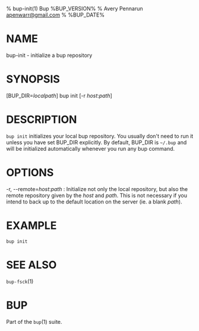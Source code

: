% bup-init(1) Bup %BUP_VERSION%
% Avery Pennarun <apenwarr@gmail.com>
% %BUP_DATE%

# NAME

bup-init - initialize a bup repository

# SYNOPSIS

[BUP_DIR=*localpath*] bup init [-r *host*:*path*]

# DESCRIPTION

`bup init` initializes your local bup repository.  You
usually don't need to run it unless you have set BUP_DIR
explicitly.  By default, BUP_DIR is `~/.bup` and will be
initialized automatically whenever you run any bup command.

# OPTIONS

-r, --remote=*host*:*path*
:   Initialize not only the local repository, but also the
    remote repository given by the *host* and *path*.  This is
    not necessary if you intend to back up to the default
    location on the server (ie. a blank *path*).


# EXAMPLE

    bup init
    

# SEE ALSO

`bup-fsck`(1)

# BUP

Part of the `bup`(1) suite.

